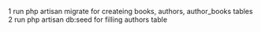 1 run php artisan migrate for createing books, authors, author_books tables
2 run php artisan db:seed for filling authors table
